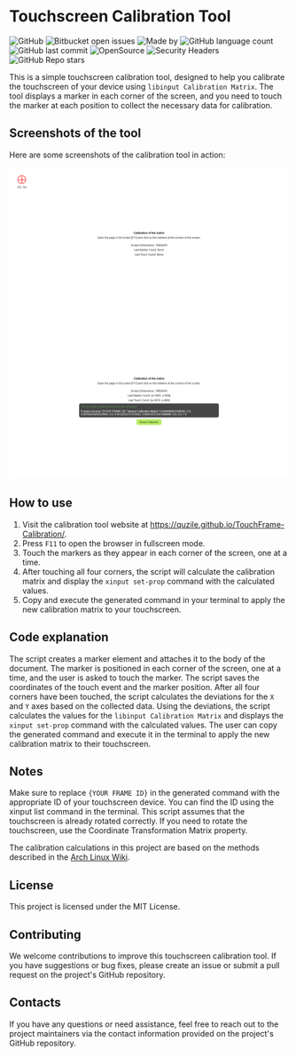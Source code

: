 # Touchscreen Calibration Tool

![GitHub](https://img.shields.io/github/license/quzile/TouchFrame-Calibration) ![Bitbucket open issues](https://img.shields.io/bitbucket/issues/quzile/TouchFrame-Calibration)  ![Made by](https://img.shields.io/badge/Made_by-Quzile-Green) ![GitHub language count](https://img.shields.io/github/languages/count/quzile/TouchFrame-Calibration) ![GitHub last commit](https://img.shields.io/github/last-commit/quzile/TouchFrame-Calibration) ![OpenSource](https://img.shields.io/badge/Open_Source-♥-red) ![Security Headers](https://img.shields.io/security-headers?url=https%3A%2F%2Fquzile.github.io%2FTouchFrame-Calibration%2F) ![GitHub Repo stars](https://img.shields.io/github/stars/quzile/TouchFrame-Calibration?style=social)

This is a simple touchscreen calibration tool, designed to help you calibrate the touchscreen of your device using `libinput Calibration Matrix`. The tool displays a marker in each corner of the screen, and you need to touch the marker at each position to collect the necessary data for calibration.

## Screenshots of the tool

Here are some screenshots of the calibration tool in action:

![Screenshot 1](./demo/Screenshot_1.png)
![Screenshot 2](./demo/Screenshot_2.png)

## How to use

1. Visit the calibration tool website at https://quzile.github.io/TouchFrame-Calibration/.
2. Press `F11` to open the browser in fullscreen mode.
3. Touch the markers as they appear in each corner of the screen, one at a time.
4. After touching all four corners, the script will calculate the calibration matrix and display the `xinput set-prop` command with the calculated values.
5. Copy and execute the generated command in your terminal to apply the new calibration matrix to your touchscreen.

## Code explanation

The script creates a marker element and attaches it to the body of the document.
The marker is positioned in each corner of the screen, one at a time, and the user is asked to touch the marker.
The script saves the coordinates of the touch event and the marker position.
After all four corners have been touched, the script calculates the deviations for the `X` and `Y` axes based on the collected data.
Using the deviations, the script calculates the values for the `libinput Calibration Matrix` and displays the `xinput set-prop` command with the calculated values.
The user can copy the generated command and execute it in the terminal to apply the new calibration matrix to their touchscreen.

## Notes

Make sure to replace `{YOUR FRAME ID}` in the generated command with the appropriate ID of your touchscreen device. You can find the ID using the xinput list command in the terminal.
This script assumes that the touchscreen is already rotated correctly. If you need to rotate the touchscreen, use the Coordinate Transformation Matrix property.

The calibration calculations in this project are based on the methods described in the [Arch Linux Wiki](https://wiki.archlinux.org/title/Talk:Calibrating_Touchscreen).

## License

This project is licensed under the MIT License.

## Contributing

We welcome contributions to improve this touchscreen calibration tool. If you have suggestions or bug fixes, please create an issue or submit a pull request on the project's GitHub repository.

## Contacts

If you have any questions or need assistance, feel free to reach out to the project maintainers via the contact information provided on the project's GitHub repository.
